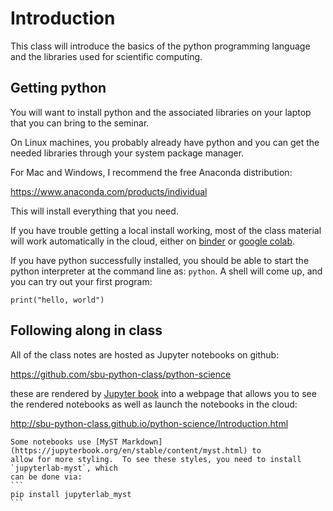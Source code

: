# Introduction

This class will introduce the basics of the python programming
language and the libraries used for scientific computing.


## Getting python

You will want to install python and the associated libraries on your
laptop that you can bring to the seminar.

On Linux machines, you probably already have python and you can get
the needed libraries through your system package manager.

For Mac and Windows, I recommend the free Anaconda distribution:

https://www.anaconda.com/products/individual

This will install everything that you need.

If you have trouble getting a local install working, most of the class
material will work automatically in the cloud, either on
[binder](https://mybinder.org/) or [google
colab](https://research.google.com/colaboratory/).

If you have python successfully installed, you should be able to start
the python interpreter at the command line as: `python`.  A shell will
come up, and you can try out your first program:

```
print("hello, world")
```


## Following along in class

All of the class notes are hosted as Jupyter notebooks on github:

https://github.com/sbu-python-class/python-science

these are rendered by [Jupyter
book](https://jupyterbook.org/intro.html) into a webpage that allows
you to see the rendered notebooks as well as launch the notebooks in
the cloud:

http://sbu-python-class.github.io/python-science/Introduction.html

````{note}
Some notebooks use [MyST Markdown](https://jupyterbook.org/en/stable/content/myst.html) to 
allow for more styling.  To see these styles, you need to install `jupyterlab-myst`, which
can be done via:
```
pip install jupyterlab_myst
```

````

